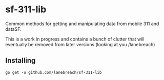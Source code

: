 # sf-311-lib
Common methods for getting and manipulating data from mobile 311 and dataSF.

This is a work in progress and contains a bunch of clutter that will eventually be removed from later versions (looking at you /lanebreach)

## Installing
    go get -u github.com/lanebreach/sf-311-lib
